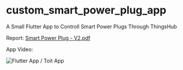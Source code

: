 # custom_smart_power_plug_app

A Small Flutter App to Controll Smart Power Plugs Through ThingsHub

Report:
[Smart Power Plug - V2.pdf](https://github.com/user-attachments/files/19053312/Smart.Power.Plug.-.V2.pdf)

App Video:

![Flutter App / Toit App](https://github.com/user-attachments/assets/4e925ced-b862-4534-b801-b0ae146598f0)

